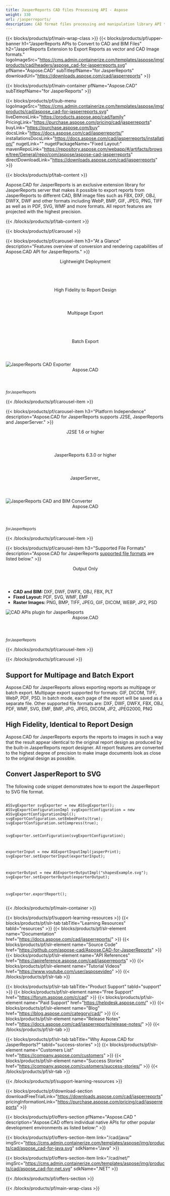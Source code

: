 ```yaml
---
title: JasperReports CAD files Processing API - Aspose 
weight: 330
url: /jasperreports/ 
description: CAD format files processing and manipulation library API to create edit draw or export drawing files, supporting DXF, DWG, DGN, DWF, DWFX, IFC, STL, DWT, IGES, PLT, CF2, OBJ, HPGL, IGS, PCL, FBX & SVG as a JasperReports extension
---
```


{{< blocks/products/pf/main-wrap-class >}}
{{< blocks/products/pf/upper-banner h1="JasperReports APIs to Convert to CAD and BIM Files" h2="JasperReports Extension to Export Reports as vector and CAD Image formats." logoImageSrc="https://cms.admin.containerize.com/templates/aspose/img/products/cad/headers/aspose_cad-for-jasperreports.svg" pfName="Aspose.CAD" subTitlepfName="for JasperReports" downloadUrl="https://downloads.aspose.com/cad/jasperreports" >}}

{{< blocks/products/pf/main-container pfName="Aspose.CAD" subTitlepfName="for JasperReports" >}}

{{< blocks/products/pf/sub-menu logoImageSrc="https://cms.admin.containerize.com/templates/aspose/img/products/cad/aspose_cad-for-jasperreports.svg" liveDemosLink="https://products.aspose.app/cad/family" PricingLink="https://purchase.aspose.com/pricing/cad/jasperreports" buyLink="https://purchase.aspose.com/buy" docsLink="https://docs.aspose.com/cad/jasperreports/" installationsDocsLink="https://docs.aspose.com/cad/jasperreports/installation/" nugetLink="" nugetPackageName="Fixed Layout:" mavenRepoLink="https://repository.aspose.com/webapp/#/artifacts/browse/tree/General/repo/com/aspose/aspose-cad-jasperreports" directDownloadLink="https://downloads.aspose.com/cad/jasperreports" >}}

{{< blocks/products/pf/tab-content >}}
<p>
 Aspose.CAD for JasperReports is an exclusive extension library for JasperReports server that makes it possible to export reports from JasperReports to different CAD, BIM image files such as FBX, DXF, OBJ, DWFX, DWF and other formats including WebP, BMP, GIF, JPEG, PNG, TIFF as well as in PDF, SVG, WMF and more formats. All report features are projected with the highest precision.
</p>

{{< /blocks/products/pf/tab-content >}}

<!--Diagram Start-->
{{< blocks/products/pf/carousel >}}

{{< blocks/products/pf/carousel-item h3="At a Glance" description="Features overview of conversion and rendering capabilities of Aspose.CAD API for JasperReports." >}}

  <div class="diagram1 d1-jasper">
    <div class="d1-row">
      <div class="d1-col d1-left">
  	    <header><i class="fa fa-cog"></i>Lightweight Deployment</header>
  	    <br>
  	    <header><i class="fa fa-table"></i>High Fidelity to Report Design</header>
  	  </div>
  	  <div class="d1-col d1-right">
  	    <header><i class="fa fa-map-o"></i>Multipage Export</header><br><header>
  	    <i class="fa fa-file-excel-o"></i>Batch Export</header>
  	  </div>
    </div>
    <div class="d1-logo"><img alt="JasperReports CAD Exporter" class="lazyloaded" src="https://cms.admin.containerize.com/templates/aspose/img/products/cad/aspose_cad-for-jasperreports.svg">
      <header>Aspose.CAD</header>
  	  <footer><small><em>for</em>JasperReports</small></footer>
    </div>
  </div>

{{< /blocks/products/pf/carousel-item >}}

{{< blocks/products/pf/carousel-item h3="Platform Independence" description="Aspose.CAD for JasperReports supports J2SE, JasperReports and JasperServer." >}}

  <div class="diagram1 d1-jasper">
    <div class="d1-row">
	  <div class="d1-col d1-left">
	    <header style="padding-left:0"><i class="fa fa-cubes"></i>J2SE 1.6 or higher</header>
	  </div>
	  <div class="d1-col d1-right">
	    <header style="padding-left:0"><i class="fa fa-cubes"></i>JasperReports 6.3.0 or higher</header>
	  </div>
	</div>
	<div class="d1-row">
	  <div class="d1-col d1-right">
	    <header style="padding-left:0">JasperServer<i class="fa fa-cubes">_</i></header>
      </div>
	</div>
	<div class="d1-logo">
	  <img alt="JasperReports CAD and BIM Converter" class="lazyloaded" src="https://cms.admin.containerize.com/templates/aspose/img/products/cad/aspose_cad-for-jasperreports.svg">
	  <header>Aspose.CAD</header>
	  <footer><small><em>for</em>JasperReports</small></footer>
	</div>
  </div>

{{< /blocks/products/pf/carousel-item >}}

{{< blocks/products/pf/carousel-item h3="Supported File Formats" description="Aspose.CAD for JasperReports [supported file formats](https://docs.aspose.com/cad/jasperreports/supported-file-formats/)  are listed below." >}}

  <div class="diagram1 d2 d1-jasper">
   <div class="d1-row">
    <div class="d1-col d1-left"></div>
    <div class="d1-col d1-right">
     <header>
      <i class="fa fa-mail-forward">
      </i>
      Output Only
     </header>
     <ul>
      <li>
       <b>
        CAD and BIM:
       </b>
       DXF, DWF, DWFX, OBJ, FBX, PLT
      </li>
      <li>
       <b>
        Fixed Layout:
       </b>
       PDF, SVG, WMF, EMF
      </li>
      <li>
       <b>
        Raster Images:
       </b>
       PNG, BMP, TIFF, JPEG, GIF, DICOM, WEBP, JP2, PSD
      </li>
     </ul>
    </div>
    <!--/right-->
   </div>
   <!--/row-->
   <div class="d1-logo">
    <img alt="CAD APIs plugin for JasperReports" src="https://cms.admin.containerize.com/templates/aspose/img/products/cad/aspose_cad-for-jasperreports.svg"/>
    <header>Aspose.CAD</header>
    <footer><small><em>for</em>JasperReports</small></footer>
   </div>
   <!--/logo-->
  </div>

{{< /blocks/products/pf/carousel-item >}}

{{< /blocks/products/pf/carousel >}}
<!--Diagrams End-->

<!--Feature-section Start-->
<div class="container-fluid features-section bg-gray singleproduct">
  <a class="anchor" id="features"></a>
  <div class="row">
    <div class="container">
	  <div class="col-lg-12">
	    <h2 class="h3title">Support for&nbsp;Multipage and Batch Export</h2>
		<p>Aspose.CAD for JasperReports allows exporting reports&nbsp;as&nbsp;multipage or batch export.&nbsp;Multipage export supported for formats: GIF, DICOM, TIFF, WebP, PDF, PSD. In batch mode, each page of the report will be saved as a separate file. Other supported file formats are: DXF, DWF, DWFX, FBX, OBJ, PDF, WMF, SVG, EMF, BMP, JPG, JPEG, DICOM, JP2, JPEG2000, PNG</p>
	  </div>
	  <div class="col-lg-12">
	    <h2 class="h3title">High Fidelity, Identical to Report Design</h2>
		<p>Aspose.CAD for JasperReports exports the reports to images in such a way that the result appear identical to the original report design as produced by the built-in JasperReports report designer. All report features are converted to the highest degree of precision to make&nbsp;image documents look as close to the original design as possible.</p>
	  </div>
	</div>
  </div>
</div>


<div class="container">
<div class="row">
<div class="col-lg-12">
  <h2 class="h2title">
     Convert JasperReport to SVG
  </h2>
  <p>
     The following code snippet demonstrates how to export the JasperReport to SVG file format.
  </p>
  <div class="codeblock" id="code">
    <pre><code class="java">
ASSvgExporter svgExporter = new ASSvgExporter();
ASSvgExportConfigurationImpl svgExportConfiguration = new ASSvgExportConfigurationImpl();
svgExportConfiguration.setEmbedFonts(true);
svgExportConfiguration.setCompress(true);

svgExporter.setConfiguration(svgExportConfiguration);

exporterInput = new ASExportInputImpl(jasperPrint);
svgExporter.setExporterInput(exporterInput);

exporterOutput = new ASExporterOutputImpl("shapesExample.svg");
svgExporter.setExporterOutput(exporterOutput);

svgExporter.exportReport();
    </code></pre>
  </div>
</div>
</div>
</div>
<!--Feature-section End-->

{{< /blocks/products/pf/main-container >}}


{{< blocks/products/pf/support-learning-resources >}}
{{< blocks/products/pf/slr-tab tabTitle="Learning Resources" tabId="resources" >}}
{{< blocks/products/pf/slr-element name="Documentation" href="https://docs.aspose.com/cad/jasperreports/" >}}
{{< blocks/products/pf/slr-element name="Source Code" href="https://github.com/aspose-cad/Aspose.CAD-for-JasperReports" >}}
{{< blocks/products/pf/slr-element name="API References" href="https://apireference.aspose.com/cad/jasperreports" >}}
{{< blocks/products/pf/slr-element name="Tutorial Videos" href="https://www.youtube.com/user/asposevideo" >}}
{{< /blocks/products/pf/slr-tab >}}

{{< blocks/products/pf/slr-tab tabTitle="Product Support" tabId="support" >}}
{{< blocks/products/pf/slr-element name="Free Support" href="https://forum.aspose.com/c/cad" >}}
{{< blocks/products/pf/slr-element name="Paid Support" href="https://helpdesk.aspose.com/" >}}
{{< blocks/products/pf/slr-element name="Blog" href="https://blog.aspose.com/category/cad/" >}}
{{< blocks/products/pf/slr-element name="Release Notes" href="https://docs.aspose.com/cad/jasperreports/release-notes/" >}}
{{< /blocks/products/pf/slr-tab >}}

{{< blocks/products/pf/slr-tab tabTitle="Why Aspose.CAD for JasperReports?" tabId="success-stories" >}}
{{< blocks/products/pf/slr-element name="Customers List" href="https://company.aspose.com/customers" >}}
{{< blocks/products/pf/slr-element name="Success Stories" href="https://company.aspose.com/customers/success-stories/" >}}
{{< /blocks/products/pf/slr-tab >}}

{{< /blocks/products/pf/support-learning-resources >}}

{{< blocks/products/pf/download-section downloadFreeTrialLink="https://downloads.aspose.com/cad/jasperreports" pricingInformationLink="https://purchase.aspose.com/pricing/cad/jasperreports" >}}

{{< blocks/products/pf/offers-section pfName="Aspose.CAD " description="Aspose.CAD offers individual native APIs for other popular development environments as listed below:" >}}

{{< blocks/products/pf/offers-section-item link="/cad/java/" imgSrc="https://cms.admin.containerize.com/templates/aspose/img/products/cad/aspose_cad-for-java.svg" sdkName="Java" >}}

{{< blocks/products/pf/offers-section-item link="/cad/net/" imgSrc="https://cms.admin.containerize.com/templates/aspose/img/products/cad/aspose_cad-for-net.svg" sdkName=".NET" >}}

{{< /blocks/products/pf/offers-section >}}

{{< /blocks/products/pf/main-wrap-class >}}